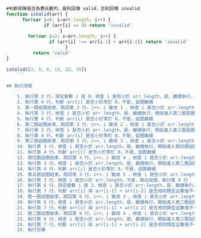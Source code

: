 ``` js
#判斷矩陣是否為費氏數列，是則回傳 valid，否則回傳 invalid
function isValid(arr) {
      for(var i=0; i<arr.length; i++) {
              if (arr[i] <= 0) return 'invalid'
                    }
        for(var i=2; i<arr.length; i++) {
                if (arr[i] !== arr[i-1] + arr[i-2]) return 'invalid'
                      }
          return 'valid'
}

isValid([3, 5, 8, 13, 22, 35])
    ```

## 執行流程

    1. 執行第 3 行，設定變數 i 是 0，檢查 i 是否小於 arr.length，是，繼續執行，開始進入第一圈迴圈
    2. 執行第 4 行，判斷 arr[i] 是否小於等於 0，不是，迴圈繼續
    3. 第一圈迴圈結束，跑回第 3 行，i++，i 變成 1 ，檢查 i 是否小於 arr.length，是，繼續執行
    4. 執行第 3 行，檢查 i 是否小於 arr.length，是，繼續執行，開始進入第二圈迴圈
    5. 執行第 4 行，判斷 arr[i] 是否小於等於 0，不是，迴圈繼續
    6. 第二圈迴圈結束，跑回第 3 行，i++，i 變成 2 ，檢查 i 是否小於 arr.length，是，繼續執行
    7. 執行第 3 行，檢查 i 是否小於 arr.length，是，繼續執行，開始進入第三圈迴圈
    8. 執行第 4 行，判斷 arr[i] 是否小於等於 0，不是，迴圈繼續
    9. 第三圈迴圈結束，跑回第 3 行，i++，i 變成 3 ，檢查 i 是否小於 arr.length，是，繼續執行
    10. 執行第 3 行，檢查 i 是否小於 arr.length，是，繼續執行，開始進入第四圈迴圈
    11. 執行第 4 行，判斷 arr[i] 是否小於等於 0，不是，迴圈繼續
    12. 第四圈迴圈結束，跑回第 3 行，i++，i 變成 4 ，檢查 i 是否小於 arr.length，是，繼續執行
    13. 執行第 3 行，檢查 i 是否小於 arr.length，是，繼續執行，開始進入第二圈迴圈
    14. 執行第 4 行，判斷 arr[i] 是否小於等於 0，不是，迴圈繼續
    15. 第五圈迴圈結束，跑回第 3 行，i++，i 變成 5 ，檢查 i 是否小於 arr.length，是，繼續執行
    16. 執行第 3 行，檢查 i 是否小於 arr.length，不是，跳出迴圈，執行第 6 行
    17. 執行第 6 行，設定變數 i 是 2，檢查 i 是否小於 arr.length，是，繼續執行，開始進入第一圈迴圈
    18. 執行第 7 行，判斷 arr[i] 與 arr[i-1] + arr[i-2] 是否相同類型且數值不一樣，不是，迴圈繼續
    19. 第一圈迴圈結束，跑回第 6 行，i++，i 變成 3 ，檢查 i 是否小於 arr.length，是，繼續執行
    20. 執行第 6 行，檢查 i 是否小於 arr.length，是，繼續執行，開始進入第二圈迴圈
    21. 執行第 7 行，判斷 arr[i] 與 arr[i-1] + arr[i-2] 是否相同類型且數值不一樣，不是，迴圈繼續
    22. 第二圈迴圈結束，跑回第 6 行，i++，i 變成 4 ，檢查 i 是否小於 arr.length，是，繼續執行
    23. 執行第 6 行，檢查 i 是否小於 arr.length，是，繼續執行，開始進入第三圈迴圈
    24. 執行第 7 行，判斷 arr[i] 與 arr[i-1] + arr[i-2] 是否相同類型且數值不一樣，是，回傳'invalid'
    25. 執行完畢
